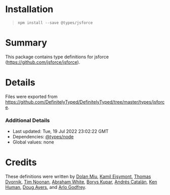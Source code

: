 # Installation
> `npm install --save @types/jsforce`

# Summary
This package contains type definitions for jsforce (https://github.com/jsforce/jsforce).

# Details
Files were exported from https://github.com/DefinitelyTyped/DefinitelyTyped/tree/master/types/jsforce.

### Additional Details
 * Last updated: Tue, 19 Jul 2022 23:02:22 GMT
 * Dependencies: [@types/node](https://npmjs.com/package/@types/node)
 * Global values: none

# Credits
These definitions were written by [Dolan Miu](https://github.com/dolanmiu), [Kamil Ejsymont](https://github.com/netes), [Thomas Dvornik](https://github.com/amphro), [Tim Noonan](https://github.com/tnoonan-salesforce), [Abraham White](https://github.com/whiteabelincoln), [Borys Kupar](https://github.com/borys-kupar), [Andrés Catalán](https://github.com/catalandres), [Ken Human](https://github.com/kenhuman), [Doug Ayers](https://github.com/douglascayers), and [Arlo Godfrey](https://github.com/Arlodotexe).
